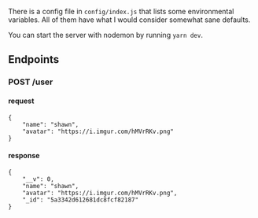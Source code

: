 There is a config file in `config/index.js` that lists some environmental variables.  All of them have what I would consider somewhat sane defaults.

You can start the server with nodemon by running `yarn dev`.

## Endpoints ##

### POST /user ###
#### request ####
```
{
	"name": "shawn",
	"avatar": "https://i.imgur.com/hMVrRKv.png"
}
```
#### response ####
```
{
	"__v": 0,
	"name": "shawn",
	"avatar": "https://i.imgur.com/hMVrRKv.png",
	"_id": "5a3342d612681dc8fcf82187"
}
```